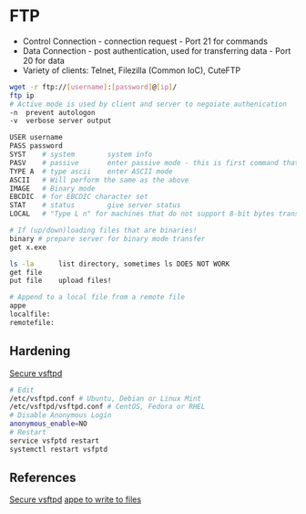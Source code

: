 # FTP

- Control Connection - connection request - Port 21 for commands 
- Data Connection - post authentication, used for transferring data -  Port 20 for data
- Variety of  clients: Telnet, Filezilla (Common IoC),  CuteFTP
```bash
wget -r ftp://[username]:[password]@[ip]/
ftp ip
# Active mode is used by client and server to negoiate authenication
-n 	prevent autologon
-v 	verbose server output

USER username
PASS password
SYST	# system		system info
PASV	# passive		enter passive mode - this is first command that is sent after auth
TYPE A	# type ascii	enter ASCII mode
ASCII   # Will perform the same as the above 
IMAGE   # Binary mode 
EBCDIC  # for EBCDIC character set
STAT	# status		give server status
LOCAL   # "Type L n" for machines that do not support 8-bit bytes transfer - n is byte size

# If (up/down)loading files that are binaries!
binary # prepare server for binary mode transfer
get x.exe

ls -la		list directory, sometimes ls DOES NOT WORK
get file
put file	upload files!

# Append to a local file from a remote file 
appe
localfile: 
remotefile:
```


## Hardening

[Secure vsftpd](https://www.xmodulo.com/secure-ftp-service-vsftpd-linux.html)
```bash
# Edit
/etc/vsftpd.conf # Ubuntu, Debian or Linux Mint 
/etc/vsftpd/vsftpd.conf # CentOS, Fedora or RHEL
# Disable Anonymous Login
anonymous_enable=NO
# Restart
service vsfptd restart
systemctl restart vsfptd
```

## References

[Secure vsftpd](https://www.xmodulo.com/secure-ftp-service-vsftpd-linux.html)
[appe to write to files](https://stackoverflow.com/questions/30103662/append-data-to-file-on-ftp-server-in-python )